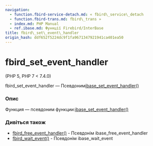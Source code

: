 ```yaml
---
navigation:
  - function.fbird-service-detach.md: « fbird\_service\_detach
  - function.fbird-trans.md: fbird\_trans »
  - index.md: PHP Manual
  - ref.ibase.md: Функції Firebird/InterBase
title: fbird\_set\_event\_handler
origin_hash: ddf652f5224dc9f1fa9671347921941ca401ea50
---
```

# fbird\_set\_event\_handler

(PHP 5, PHP 7 < 7.4.0)

fbird\_set\_event\_handler — Псевдоним[ibase\_set\_event\_handler()](function.ibase-set-event-handler.md)

### Опис

Функция — псевдоним функции:[ibase\_set\_event\_handler()](function.ibase-set-event-handler.md)

### Дивіться також

-   [fbird\_free\_event\_handler()](function.fbird-free-event-handler.md) \- Псевдонім ibase\_free\_event\_handler
-   [fbird\_wait\_event()](function.fbird-wait-event.md) \- Псевдонім ibase\_wait\_event
